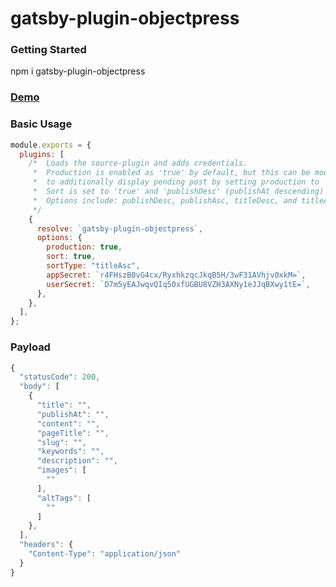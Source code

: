 # gatsby-plugin-objectpress

### Getting Started

npm i gatsby-plugin-objectpress

### [Demo](https://gatsby.objectpress.io)

### Basic Usage

```javascript
module.exports = {
  plugins: [
    /*  Loads the source-plugin and adds credentials.
     *  Production is enabled as 'true' by default, but this can be modified
     *  to additionally display pending post by setting production to 'false'.
     *  Sort is set to 'true' and 'publishDesc' (publishAt descending) by default.
     *  Options include: publishDesc, publishAsc, titleDesc, and titleAsc.
     */
    {
      resolve: `gatsby-plugin-objectpress`,
      options: {
        production: true,
        sort: true,
        sortType: "titleAsc",
        appSecret: `r4FHszB0vG4cx/RyxhkzqcJkqB5H/3wF31AVhjv0xkM=`,
        userSecret: `D7m5yEAJwqvQIq50xfUGBU8VZH3AXNy1eJJqBXwy1tE=`,
      },
    },
  ],
};
```

### Payload

```javascript
{
  "statusCode": 200,
  "body": [
    {
      "title": "",
      "publishAt": "",
      "content": "",
      "pageTitle": "",
      "slug": "",
      "keywords": "",
      "description": "",
      "images": [
        ""
      ],
      "altTags": [
        ""
      ]
    },
  ],
  "headers": {
    "Content-Type": "application/json"
  }
}
```
